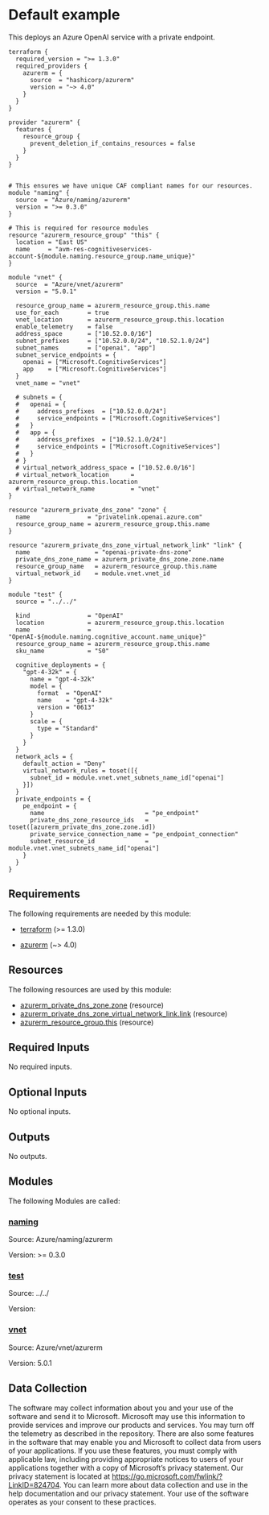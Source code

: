 <!-- BEGIN_TF_DOCS -->
# Default example

This deploys an Azure OpenAI service with a private endpoint.

```hcl
terraform {
  required_version = ">= 1.3.0"
  required_providers {
    azurerm = {
      source  = "hashicorp/azurerm"
      version = "~> 4.0"
    }
  }
}

provider "azurerm" {
  features {
    resource_group {
      prevent_deletion_if_contains_resources = false
    }
  }
}


# This ensures we have unique CAF compliant names for our resources.
module "naming" {
  source  = "Azure/naming/azurerm"
  version = ">= 0.3.0"
}

# This is required for resource modules
resource "azurerm_resource_group" "this" {
  location = "East US"
  name     = "avm-res-cognitiveservices-account-${module.naming.resource_group.name_unique}"
}

module "vnet" {
  source  = "Azure/vnet/azurerm"
  version = "5.0.1"

  resource_group_name = azurerm_resource_group.this.name
  use_for_each        = true
  vnet_location       = azurerm_resource_group.this.location
  enable_telemetry    = false
  address_space       = ["10.52.0.0/16"]
  subnet_prefixes     = ["10.52.0.0/24", "10.52.1.0/24"]
  subnet_names        = ["openai", "app"]
  subnet_service_endpoints = {
    openai = ["Microsoft.CognitiveServices"]
    app    = ["Microsoft.CognitiveServices"]
  }
  vnet_name = "vnet"

  # subnets = {
  #   openai = {
  #     address_prefixes  = ["10.52.0.0/24"]
  #     service_endpoints = ["Microsoft.CognitiveServices"]
  #   }
  #   app = {
  #     address_prefixes  = ["10.52.1.0/24"]
  #     service_endpoints = ["Microsoft.CognitiveServices"]
  #   }
  # }
  # virtual_network_address_space = ["10.52.0.0/16"]
  # virtual_network_location      = azurerm_resource_group.this.location
  # virtual_network_name          = "vnet"
}

resource "azurerm_private_dns_zone" "zone" {
  name                = "privatelink.openai.azure.com"
  resource_group_name = azurerm_resource_group.this.name
}

resource "azurerm_private_dns_zone_virtual_network_link" "link" {
  name                  = "openai-private-dns-zone"
  private_dns_zone_name = azurerm_private_dns_zone.zone.name
  resource_group_name   = azurerm_resource_group.this.name
  virtual_network_id    = module.vnet.vnet_id
}

module "test" {
  source = "../../"

  kind                = "OpenAI"
  location            = azurerm_resource_group.this.location
  name                = "OpenAI-${module.naming.cognitive_account.name_unique}"
  resource_group_name = azurerm_resource_group.this.name
  sku_name            = "S0"

  cognitive_deployments = {
    "gpt-4-32k" = {
      name = "gpt-4-32k"
      model = {
        format  = "OpenAI"
        name    = "gpt-4-32k"
        version = "0613"
      }
      scale = {
        type = "Standard"
      }
    }
  }
  network_acls = {
    default_action = "Deny"
    virtual_network_rules = toset([{
      subnet_id = module.vnet.vnet_subnets_name_id["openai"]
    }])
  }
  private_endpoints = {
    pe_endpoint = {
      name                            = "pe_endpoint"
      private_dns_zone_resource_ids   = toset([azurerm_private_dns_zone.zone.id])
      private_service_connection_name = "pe_endpoint_connection"
      subnet_resource_id              = module.vnet.vnet_subnets_name_id["openai"]
    }
  }
}
```

<!-- markdownlint-disable MD033 -->
## Requirements

The following requirements are needed by this module:

- <a name="requirement_terraform"></a> [terraform](#requirement\_terraform) (>= 1.3.0)

- <a name="requirement_azurerm"></a> [azurerm](#requirement\_azurerm) (~> 4.0)

## Resources

The following resources are used by this module:

- [azurerm_private_dns_zone.zone](https://registry.terraform.io/providers/hashicorp/azurerm/latest/docs/resources/private_dns_zone) (resource)
- [azurerm_private_dns_zone_virtual_network_link.link](https://registry.terraform.io/providers/hashicorp/azurerm/latest/docs/resources/private_dns_zone_virtual_network_link) (resource)
- [azurerm_resource_group.this](https://registry.terraform.io/providers/hashicorp/azurerm/latest/docs/resources/resource_group) (resource)

<!-- markdownlint-disable MD013 -->
## Required Inputs

No required inputs.

## Optional Inputs

No optional inputs.

## Outputs

No outputs.

## Modules

The following Modules are called:

### <a name="module_naming"></a> [naming](#module\_naming)

Source: Azure/naming/azurerm

Version: >= 0.3.0

### <a name="module_test"></a> [test](#module\_test)

Source: ../../

Version:

### <a name="module_vnet"></a> [vnet](#module\_vnet)

Source: Azure/vnet/azurerm

Version: 5.0.1

<!-- markdownlint-disable-next-line MD041 -->
## Data Collection

The software may collect information about you and your use of the software and send it to Microsoft. Microsoft may use this information to provide services and improve our products and services. You may turn off the telemetry as described in the repository. There are also some features in the software that may enable you and Microsoft to collect data from users of your applications. If you use these features, you must comply with applicable law, including providing appropriate notices to users of your applications together with a copy of Microsoft’s privacy statement. Our privacy statement is located at <https://go.microsoft.com/fwlink/?LinkID=824704>. You can learn more about data collection and use in the help documentation and our privacy statement. Your use of the software operates as your consent to these practices.
<!-- END_TF_DOCS -->
